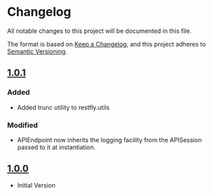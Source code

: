 # Changelog
All notable changes to this project will be documented in this file.

The format is based on [Keep a Changelog](https://keepachangelog.com/en/1.0.0/),
and this project adheres to [Semantic Versioning](https://semver.org/spec/v2.0.0.html).

## [1.0.1]
### Added
- Added trunc utility to restfly.utils

### Modified
- APIEndpoint now inherits the logging facility from the APISession passed to it
  at instantiation.

## [1.0.0]
- Initial Version

[1.0.1]: https://github.com/tenable/pyTenable/compare/96c389866da658374736942a0771bf47ff0ccb4c...1.0.1
[1.0.0]: https://github.com/SteveMcGrath/restfly/commit/96c389866da658374736942a0771bf47ff0ccb4c